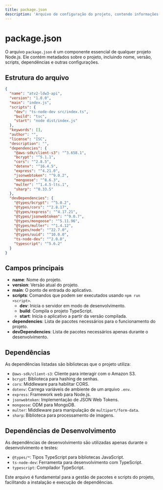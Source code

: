 ```yaml
---
title: package.json
description: 'Arquivo de configuração do projeto, contendo informações sobre dependências, scripts e metadados.'
---
```


# package.json

O arquivo `package.json` é um componente essencial de qualquer projeto Node.js. Ele contém metadados sobre o projeto, incluindo nome, versão, scripts, dependências e outras configurações.

## Estrutura do arquivo

```json
{
  "name": "atv2-ldw3-api",
  "version": "1.0.0",
  "main": "index.js",
  "scripts": {
    "dev": "ts-node-dev src/index.ts",
    "build": "tsc",
    "start": "node dist/index.js"
  },
  "keywords": [],
  "author": "",
  "license": "ISC",
  "description": "",
  "dependencies": {
    "@aws-sdk/client-s3": "^3.658.1",
    "bcrypt": "^5.1.1",
    "cors": "^2.8.5",
    "dotenv": "^16.4.5",
    "express": "^4.21.0",
    "jsonwebtoken": "^9.0.2",
    "mongoose": "^8.6.3",
    "multer": "^1.4.5-lts.1",
    "sharp": "^0.33.5"
  },
  "devDependencies": {
    "@types/bcrypt": "^5.0.2",
    "@types/cors": "^2.8.17",
    "@types/express": "^4.17.21",
    "@types/jsonwebtoken": "^9.0.7",
    "@types/mongoose": "^5.11.96",
    "@types/multer": "^1.4.12",
    "@types/node": "^22.7.0",
    "@types/uuid": "^10.0.0",
    "ts-node-dev": "^2.0.0",
    "typescript": "^5.6.2"
  }
}
```

## Campos principais

- **name**: Nome do projeto.
- **version**: Versão atual do projeto.
- **main**: O ponto de entrada do aplicativo.
- **scripts**: Comandos que podem ser executados usando `npm run <script>`.
  - **dev**: Inicia o servidor em modo de desenvolvimento.
  - **build**: Compila o projeto TypeScript.
  - **start**: Inicia o aplicativo a partir da versão compilada.
- **dependencies**: Lista de pacotes necessários para o funcionamento do projeto.
- **devDependencies**: Lista de pacotes necessários apenas durante o desenvolvimento.

## Dependências

As dependências listadas são bibliotecas que o projeto utiliza:

- `@aws-sdk/client-s3`: Cliente para interagir com o Amazon S3.
- `bcrypt`: Biblioteca para hashing de senhas.
- `cors`: Middleware para habilitar CORS.
- `dotenv`: Carrega variáveis de ambiente de um arquivo `.env`.
- `express`: Framework web para Node.js.
- `jsonwebtoken`: Implementação de JSON Web Tokens.
- `mongoose`: ODM para MongoDB.
- `multer`: Middleware para manipulação de `multipart/form-data`.
- `sharp`: Biblioteca para processamento de imagens.

## Dependências de Desenvolvimento

As dependências de desenvolvimento são utilizadas apenas durante o desenvolvimento e testes:

- `@types/*`: Tipos TypeScript para bibliotecas JavaScript.
- `ts-node-dev`: Ferramenta para desenvolvimento com TypeScript.
- `typescript`: Compilador TypeScript.

Este arquivo é fundamental para a gestão de pacotes e scripts do projeto, facilitando a instalação e execução de dependências.